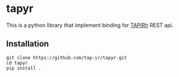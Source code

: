 # tapyr

This is a python library that implement binding for [TAPIRh](ttps://github.com/tap-ir/tapir) REST api.

## Installation

```
git clone https://github.com/tap-ir/tapyr.git
cd tapyr
pip install .
```
